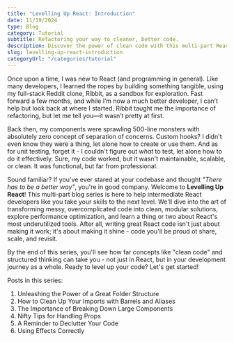```yaml
---
title: "Levelling Up React: Introduction"
date: 11/19/2024
type: Blog
category: Tutorial
subtitle: Refactoring your way to cleaner, better code.
description: Discover the power of clean code with this multi-part React blog series. Learn how to optimize performance, refactor messy logic, and unlock the true potential of React development.
slug: levelling-up-react-introduction
categoryUrl: "/categories/tutorial"
---
```


Once upon a time, I was new to React (and programming in general). Like many developers, I learned the ropes by building something tangible, using my full-stack Reddit clone, Ribbit, as a sandbox for exploration. Fast forward a few months, and while I’m now a much better developer, I can’t help but look back at where I started. Ribbit taught me the importance of refactoring, but let me tell you—it wasn’t pretty at first.

Back then, my components were sprawling 500-line monsters with absolutely zero concept of separation of concerns. Custom hooks? I didn't even know they were a thing, let alone how to create or use them. And as for unit testing, forget it - I couldn't figure out _what_ to test, let alone how to do it effectively. Sure, my code worked, but it wasn't maintainable, scalable, or clean. It was functional, but far from professional.

Sound familiar? If you've ever stared at your codebase and thought _"There has to be a better way"_, you're in good company. Welcome to **Levelling Up React**! This multi-part blog series is here to help intermediate React developers like you take your skills to the next level. We'll dive into the art of transforming messy, overcomplicated code into clean, modular solutions, explore performance optimization, and learn a thing or two about React's most underutilized tools. After all, writing great React code isn't just about making it work; it's about making it shine - code you'll be proud ot share, scale, and revisit.

By the end of this series, you'll see how far concepts like "clean code" and structured thinking can take you - not just in React, but in your development journey as a whole. Ready to level up your code? Let's get started!

Posts in this series:

1. Unleashing the Power of a Great Folder Structure
2. How to Clean Up Your Imports with Barrels and Aliases
3. The Importance of Breaking Down Large Components
4. Nifty Tips for Handling Props
5. A Reminder to Declutter Your Code
6. Using Effects Correctly
